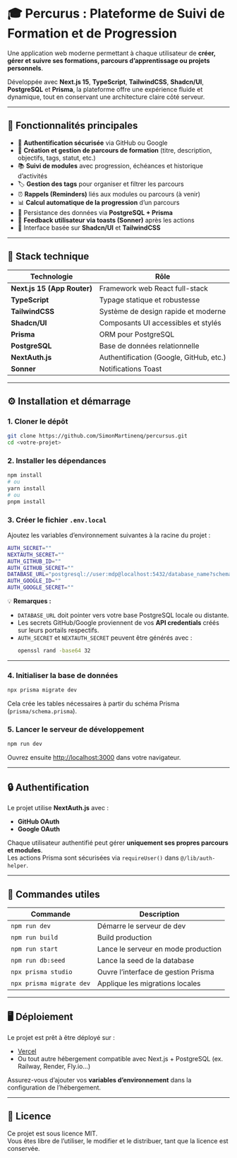 # 🎓 Percurus : Plateforme de Suivi de Formation et de Progression

Une application web moderne permettant à chaque utilisateur de **créer, gérer et suivre ses formations, parcours d’apprentissage ou projets personnels**.

Développée avec **Next.js 15**, **TypeScript**, **TailwindCSS**, **Shadcn/UI**, **PostgreSQL** et **Prisma**, la plateforme offre une expérience fluide et dynamique, tout en conservant une architecture claire côté serveur.

---

## 🚀 Fonctionnalités principales

- 👤 **Authentification sécurisée** via GitHub ou Google
- 🧭 **Création et gestion de parcours de formation** (titre, description, objectifs, tags, statut, etc.)
- 📚 **Suivi de modules** avec progression, échéances et historique d’activités
- 🏷️ **Gestion des tags** pour organiser et filtrer les parcours
- ⏰ **Rappels (Reminders)** liés aux modules ou parcours (à venir)
- 📊 **Calcul automatique de la progression** d’un parcours
- 💾 Persistance des données via **PostgreSQL + Prisma**
- 💬 **Feedback utilisateur via toasts (Sonner)** après les actions
- 🧱 Interface basée sur **Shadcn/UI** et **TailwindCSS**

---

## 🧩 Stack technique

| Technologie                 | Rôle                                    |
| --------------------------- | --------------------------------------- |
| **Next.js 15 (App Router)** | Framework web React full-stack          |
| **TypeScript**              | Typage statique et robustesse           |
| **TailwindCSS**             | Système de design rapide et moderne     |
| **Shadcn/UI**               | Composants UI accessibles et stylés     |
| **Prisma**                  | ORM pour PostgreSQL                     |
| **PostgreSQL**              | Base de données relationnelle           |
| **NextAuth.js**             | Authentification (Google, GitHub, etc.) |
| **Sonner**                  | Notifications Toast                     |

---

## ⚙️ Installation et démarrage

### 1. Cloner le dépôt

```bash
git clone https://github.com/SimonMartinenq/percursus.git
cd <votre-projet>
```

### 2. Installer les dépendances

```bash
npm install
# ou
yarn install
# ou
pnpm install
```

### 3. Créer le fichier `.env.local`

Ajoutez les variables d’environnement suivantes à la racine du projet :

```bash
AUTH_SECRET=""
NEXTAUTH_SECRET=""
AUTH_GITHUB_ID=""
AUTH_GITHUB_SECRET=""
DATABASE_URL="postgresql://user:mdp@localhost:5432/database_name?schema=public"
AUTH_GOOGLE_ID=""
AUTH_GOOGLE_SECRET=""
```

💡 **Remarques :**

- `DATABASE_URL` doit pointer vers votre base PostgreSQL locale ou distante.
- Les secrets GitHub/Google proviennent de vos **API credentials** créés sur leurs portails respectifs.
- `AUTH_SECRET` et `NEXTAUTH_SECRET` peuvent être générés avec :
  ```bash
  openssl rand -base64 32
  ```

---

### 4. Initialiser la base de données

```bash
npx prisma migrate dev
```

Cela crée les tables nécessaires à partir du schéma Prisma (`prisma/schema.prisma`).

### 5. Lancer le serveur de développement

```bash
npm run dev
```

Ouvrez ensuite [http://localhost:3000](http://localhost:3000) dans votre navigateur.

---

## 🔒 Authentification

Le projet utilise **NextAuth.js** avec :

- **GitHub OAuth**
- **Google OAuth**

Chaque utilisateur authentifié peut gérer **uniquement ses propres parcours et modules**.  
Les actions Prisma sont sécurisées via `requireUser()` dans `@/lib/auth-helper`.

---

## 🧪 Commandes utiles

| Commande                 | Description                         |
| ------------------------ | ----------------------------------- |
| `npm run dev`            | Démarre le serveur de dev           |
| `npm run build`          | Build production                    |
| `npm run start`          | Lance le serveur en mode production |
| `npm run db:seed`        | Lance la seed de la database        |
| `npx prisma studio`      | Ouvre l’interface de gestion Prisma |
| `npx prisma migrate dev` | Applique les migrations locales     |

---

## 🖥️ Déploiement

Le projet est prêt à être déployé sur :

- [Vercel](https://vercel.com/)
- Ou tout autre hébergement compatible avec Next.js + PostgreSQL (ex. Railway, Render, Fly.io…)

Assurez-vous d’ajouter vos **variables d’environnement** dans la configuration de l’hébergement.

---

## 📜 Licence

Ce projet est sous licence MIT.  
Vous êtes libre de l’utiliser, le modifier et le distribuer, tant que la licence est conservée.
